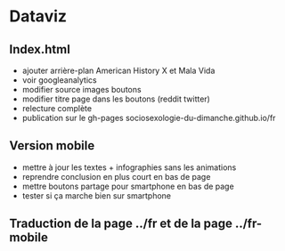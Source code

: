 # Dataviz

## Index.html
- ajouter arrière-plan American History X et Mala Vida
- voir googleanalytics
- modifier source images boutons
- modifier titre page dans les boutons (reddit twitter)
- relecture complète
- publication sur le gh-pages sociosexologie-du-dimanche.github.io/fr

## Version mobile
- mettre à jour les textes + infographies sans les animations
- reprendre conclusion en plus court en bas de page
- mettre boutons partage pour smartphone en bas de page
- tester si ça marche bien sur smartphone

## Traduction de la page ../fr et de la page ../fr-mobile
